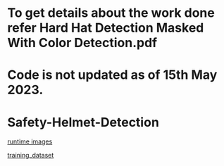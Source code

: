 # To get details about the work done refer Hard Hat Detection Masked With Color Detection.pdf

# Code is not updated as of 15th May 2023.

# Safety-Helmet-Detection

[runtime images](https://drive.google.com/drive/folders/1U7GTElqyJBKAoUh8Ajgo7T7cHJh3CYnC?usp=sharing)

[training_dataset](https://drive.google.com/file/d/1GmyOh4kQptFvPkn2oasngQdNDrsDSCCJ/view?usp=sharing)
